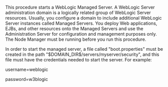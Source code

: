 <p>This procedure starts a WebLogic Managed Server. A WebLogic Server
administration domain is a logically related group of
WebLogic Server resources. Usually, you configure a
domain to include additional WebLogic Server instances
called Managed Servers. You deploy Web applications,
EJBs, and other resources onto the Managed Servers and
use the Administration Server for configuration and
management purposes only. The Node Manager
must be running before you run this procedure.</p>
<p>In order to start the managed server, a file called
"boot.properties" must be created in the path
"$DOMAIN_DIR$/servers/myserver/security", and this file
must have the credentials needed to start the server.
For example:</p>
<p>username=weblogic</p>
<p>password=w3blogic</p>
